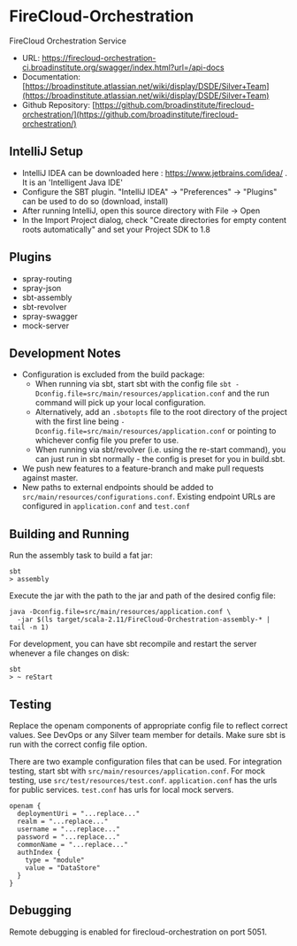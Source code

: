 # FireCloud-Orchestration
FireCloud Orchestration Service

* URL: https://firecloud-orchestration-ci.broadinstitute.org/swagger/index.html?url=/api-docs
* Documentation: [https://broadinstitute.atlassian.net/wiki/display/DSDE/Silver+Team](https://broadinstitute.atlassian.net/wiki/display/DSDE/Silver+Team)
* Github Repository: [https://github.com/broadinstitute/firecloud-orchestration/](https://github.com/broadinstitute/firecloud-orchestration/)

## IntelliJ Setup
* IntelliJ IDEA can be downloaded here : https://www.jetbrains.com/idea/ . It is an 'Intelligent Java IDE'
* Configure the SBT plugin.  "IntelliJ IDEA" -> "Preferences" -> "Plugins" can be used to do so (download, install)
* After running IntelliJ, open this source directory with File -> Open
* In the Import Project dialog, check "Create directories for empty content roots automatically" and set your Project SDK to 1.8

## Plugins
* spray-routing
* spray-json
* sbt-assembly
* sbt-revolver
* spray-swagger
* mock-server

## Development Notes
* Configuration is excluded from the build package:
    - When running via sbt, start sbt with the config file `sbt -Dconfig.file=src/main/resources/application.conf` and the run command will pick up your local configuration.
    - Alternatively, add an `.sbotopts` file to the root directory of the project with the first line being `-Dconfig.file=src/main/resources/application.conf` or pointing to whichever config file you prefer to use.
    - When running via sbt/revolver (i.e. using the re-start command), you can just run in sbt normally - the config is preset for you in build.sbt.
* We push new features to a feature-branch and make pull requests against master.
* New paths to external endpoints should be added to `src/main/resources/configurations.conf`. Existing endpoint URLs are configured in `application.conf` and `test.conf`

## Building and Running

Run the assembly task to build a fat jar:
```
sbt
> assembly
```

Execute the jar with the path to the jar and path of the desired config file:

```
java -Dconfig.file=src/main/resources/application.conf \
  -jar $(ls target/scala-2.11/FireCloud-Orchestration-assembly-* | tail -n 1)
```

For development, you can have sbt recompile and restart the server whenever a file changes on disk:
```
sbt
> ~ reStart
```

## Testing

Replace the openam components of appropriate config file to reflect correct values. 
See DevOps or any Silver team member for details. Make sure sbt is run with the correct config file option.

There are two example configuration files that can be used. For integration testing, 
start sbt with `src/main/resources/application.conf`. For mock testing, use `src/test/resources/test.conf`. 
`application.conf` has the urls for public services. `test.conf` has urls for local mock servers.

    openam {
	  deploymentUri = "...replace..."
	  realm = "...replace..."
	  username = "...replace..."
	  password = "...replace..."
	  commonName = "...replace..."
	  authIndex {
	    type = "module"
	    value = "DataStore"
	  }
    }  

## Debugging

Remote debugging is enabled for firecloud-orchestration on port 5051.
